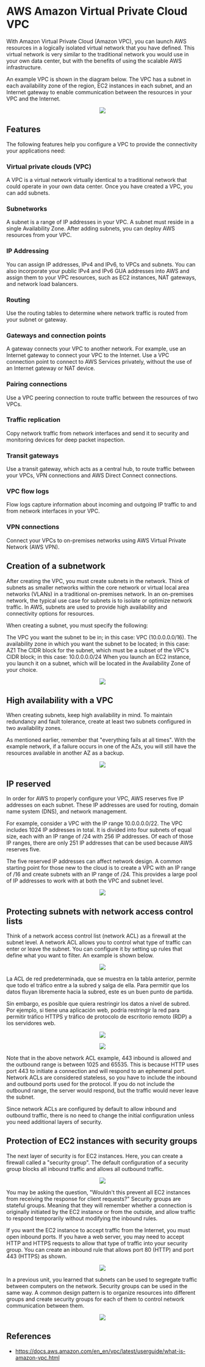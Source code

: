 # AWS Amazon Virtual Private Cloud VPC

With Amazon Virtual Private Cloud (Amazon VPC), you can launch AWS resources in a logically isolated virtual network that you have defined. This virtual network is very similar to the traditional network you would use in your own data center, but with the benefits of using the scalable AWS infrastructure.

An example VPC is shown in the diagram below. The VPC has a subnet in each availability zone of the region, EC2 instances in each subnet, and an Internet gateway to enable communication between the resources in your VPC and the Internet.

<p align="center">
  <img src="https://github.com/dimasx010/knowledge/assets/105082657/58a81e7c-b326-4ef9-87b3-d251112db03b">
</p>

## Features
The following features help you configure a VPC to provide the connectivity your applications need:

### Virtual private clouds (VPC)
A VPC is a virtual network virtually identical to a traditional network that could operate in your own data center. Once you have created a VPC, you can add subnets.

### Subnetworks
A subnet is a range of IP addresses in your VPC. A subnet must reside in a single Availability Zone. After adding subnets, you can deploy AWS resources from your VPC.

### IP Addressing
You can assign IP addresses, IPv4 and IPv6, to VPCs and subnets. You can also incorporate your public IPv4 and IPv6 GUA addresses into AWS and assign them to your VPC resources, such as EC2 instances, NAT gateways, and network load balancers.

### Routing
Use the routing tables to determine where network traffic is routed from your subnet or gateway.

### Gateways and connection points
A gateway connects your VPC to another network. For example, use an Internet gateway to connect your VPC to the Internet. Use a VPC connection point to connect to AWS Services privately, without the use of an Internet gateway or NAT device.

### Pairing connections
Use a VPC peering connection to route traffic between the resources of two VPCs.

### Traffic replication
Copy network traffic from network interfaces and send it to security and monitoring devices for deep packet inspection.

### Transit gateways
Use a transit gateway, which acts as a central hub, to route traffic between your VPCs, VPN connections and AWS Direct Connect connections.

### VPC flow logs
Flow logs capture information about incoming and outgoing IP traffic to and from network interfaces in your VPC.

### VPN connections
Connect your VPCs to on-premises networks using AWS Virtual Private Network (AWS VPN).

## Creation of a subnetwork

After creating the VPC, you must create subnets in the network. Think of subnets as smaller networks within the core network or virtual local area networks (VLANs) in a traditional on-premises network. In an on-premises network, the typical use case for subnets is to isolate or optimize network traffic. In AWS, subnets are used to provide high availability and connectivity options for resources.

When creating a subnet, you must specify the following:

The VPC you want the subnet to be in; in this case: VPC (10.0.0.0.0/16).
The availability zone in which you want the subnet to be located; in this case: AZ1
The CIDR block for the subnet, which must be a subset of the VPC's CIDR block; in this case: 10.0.0.0.0/24
When you launch an EC2 instance, you launch it on a subnet, which will be located in the Availability Zone of your choice.

<p align="center">
  <img src="https://github.com/dimasx010/knowledge/assets/105082657/59249558-b1fe-42f7-97e2-cb36a2bab6a2">
</p>

## High availability with a VPC

When creating subnets, keep high availability in mind. To maintain redundancy and fault tolerance, create at least two subnets configured in two availability zones.

As mentioned earlier, remember that "everything fails at all times". With the example network, if a failure occurs in one of the AZs, you will still have the resources available in another AZ as a backup.

<p align="center">
  <img src="https://github.com/dimasx010/knowledge/assets/105082657/bac4d887-9414-4465-abbb-f05aa3c573b1">
</p>

## IP reserved

In order for AWS to properly configure your VPC, AWS reserves five IP addresses on each subnet. These IP addresses are used for routing, domain name system (DNS), and network management.

For example, consider a VPC with the IP range 10.0.0.0.0/22. The VPC includes 1024 IP addresses in total. It is divided into four subnets of equal size, each with an IP range of /24 with 256 IP addresses. Of each of those IP ranges, there are only 251 IP addresses that can be used because AWS reserves five.

The five reserved IP addresses can affect network design. A common starting point for those new to the cloud is to create a VPC with an IP range of /16 and create subnets with an IP range of /24. This provides a large pool of IP addresses to work with at both the VPC and subnet level.

<p align="center">
  <img src="https://github.com/dimasx010/knowledge/assets/105082657/5f842fca-7c4d-479c-adea-09dda5d8e24d">

## Protecting subnets with network access control lists

Think of a network access control list (network ACL) as a firewall at the subnet level. A network ACL allows you to control what type of traffic can enter or leave the subnet. You can configure it by setting up rules that define what you want to filter. An example is shown below.

<p align="center">
  <img src="https://github.com/dimasx010/knowledge/assets/105082657/dc0cbed3-ad70-467c-9e27-72e32bd2d4c6">
</p>

La ACL de red predeterminada, que se muestra en la tabla anterior, permite que todo el tráfico entre a la subred y salga de ella. Para permitir que los datos fluyan libremente hacia la subred, este es un buen punto de partida.

Sin embargo, es posible que quiera restringir los datos a nivel de subred. Por ejemplo, si tiene una aplicación web, podría restringir la red para permitir tráfico HTTPS y tráfico de protocolo de escritorio remoto (RDP) a los servidores web.

<p align="center">
  <img src="https://github.com/dimasx010/knowledge/assets/105082657/42907113-4d4e-4e00-a4f3-e6d8e4c87d43">
</p>
<p align="center">
  <img src="https://github.com/dimasx010/knowledge/assets/105082657/4b27767e-34eb-431e-9d51-dad8411059d8">
</p>

Note that in the above network ACL example, 443 inbound is allowed and the outbound range is between 1025 and 65535. This is because HTTP uses port 443 to initiate a connection and will respond to an ephemeral port. Network ACLs are considered stateless, so you have to include the inbound and outbound ports used for the protocol. If you do not include the outbound range, the server would respond, but the traffic would never leave the subnet.

Since network ACLs are configured by default to allow inbound and outbound traffic, there is no need to change the initial configuration unless you need additional layers of security.

## Protection of EC2 instances with security groups

The next layer of security is for EC2 instances. Here, you can create a firewall called a "security group". The default configuration of a security group blocks all inbound traffic and allows all outbound traffic.

<p align="center">
  <img src="https://github.com/dimasx010/knowledge/assets/105082657/74e016c5-109e-4fdc-a538-8347877219ea">
</p>

You may be asking the question, "Wouldn't this prevent all EC2 instances from receiving the response for client requests?" Security groups are stateful groups. Meaning that they will remember whether a connection is originally initiated by the EC2 instance or from the outside, and allow traffic to respond temporarily without modifying the inbound rules.

If you want the EC2 instance to accept traffic from the Internet, you must open inbound ports. If you have a web server, you may need to accept HTTP and HTTPS requests to allow that type of traffic into your security group. You can create an inbound rule that allows port 80 (HTTP) and port 443 (HTTPS) as shown.

<p align="center">
  <img src="https://github.com/dimasx010/knowledge/assets/105082657/643e53ff-3051-4963-84ef-71bab839d70d">
</p>

In a previous unit, you learned that subnets can be used to segregate traffic between computers on the network. Security groups can be used in the same way. A common design pattern is to organize resources into different groups and create security groups for each of them to control network communication between them.

<p align="center">
  <img src="https://github.com/dimasx010/knowledge/assets/105082657/218f8c36-ab86-49cd-a640-c3393f9b8ffd">
</p>

## References
- https://docs.aws.amazon.com/en_en/vpc/latest/userguide/what-is-amazon-vpc.html

